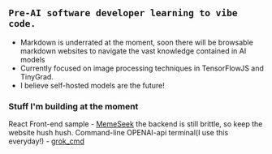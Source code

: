 ## ```Pre-AI software developer learning to vibe code.  ```


   - Markdown is underrated at the moment, soon there will be browsable markdown websites to navigate the vast knowledge contained in AI models
   - Currently focused on image processing techniques in TensorFlowJS and TinyGrad.    
   - I believe self-hosted models are the future!
  
### Stuff I'm building at the moment
 React Front-end sample - [MemeSeek](memeseek.com/editor)  the backend is still brittle, so keep the website hush hush.
 Command-line OPENAI-api terminal(I use this everyday!) - [grok_cmd](https://github.com/bcwaters/grok_cmd)

<!--
**bcwaters/bcwaters** is a ✨ _special_ ✨ repository because its `README.md` (this file) appears on your GitHub profile.

Here are some ideas to get you started:

- 🔭 I’m currently working on ...
- 🌱 I’m currently learning ...
- 👯 I’m looking to collaborate on ...
- 🤔 I’m looking for help with ...
- 💬 Ask me about ...
- 📫 How to reach me: ...
- 😄 Pronouns: ...
- ⚡ Fun fact: ...
-->
